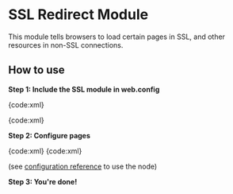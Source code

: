 # SSL Redirect Module

This module tells browsers to load certain pages in SSL, and other resources in non-SSL connections.

## How to use

**Step 1: Include the SSL module in web.config**

{code:xml}
<?xml version="1.0"?>
<configuration>
	<!-- For IIS 6 / ASP.NET Development Server -->
	<system.web>
		<httpModules>
			<add name="SslRedirectModule"
				type="SharpNick.SslRedirect.SslRedirectModule, SharpNick"/>
		</httpModules>
	</system.web>
	<!-- For IIS 7+ -->
	<system.webServer>
		<modules runAllManagedModulesForAllRequests="true">
			<add name="SslRedirectModule"
				type="SharpNick.SslRedirect.SslRedirectModule, SharpNick"/>
		</modules>
	</system.webServer>
</configuration>
{code:xml}

**Step 2: Configure pages**

{code:xml}
<sharpNick>
	<sslRedirects mode="On">
		<rules>
			<clear/>
			<!-- Allow unimportant files to be loaded in whatever referrer they are in -->
			<add match=".*\.(jpg|png|gif|css|js|ico)$" type="Ignore" isRegex="true"/>
			<!-- Allow ASP.NET special pages to be loaded in whatever referrer they are in -->
			<add match=".+\.axd$" type="Ignore" isRegex="true"/>
			<!-- Secure pages -->
			<add match="secure-page.aspx" isRegex="true"/>
		</rules>
	</sslRedirects>
</sharpNick>
{code:xml}

(see [configuration reference](SharpNickConfiguration) to use the <sharpNick> node)

**Step 3: You're done!**